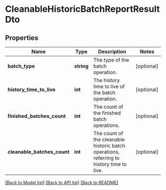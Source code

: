 # CleanableHistoricBatchReportResultDto

## Properties
Name | Type | Description | Notes
------------ | ------------- | ------------- | -------------
**batch_type** | **string** | The type of the batch operation. | [optional] 
**history_time_to_live** | **int** | The history time to live of the batch operation. | [optional] 
**finished_batches_count** | **int** | The count of the finished batch operations. | [optional] 
**cleanable_batches_count** | **int** | The count of the cleanable historic batch operations, referring to history time to live. | [optional] 

[[Back to Model list]](../../README.md#documentation-for-models) [[Back to API list]](../../README.md#documentation-for-api-endpoints) [[Back to README]](../../README.md)

